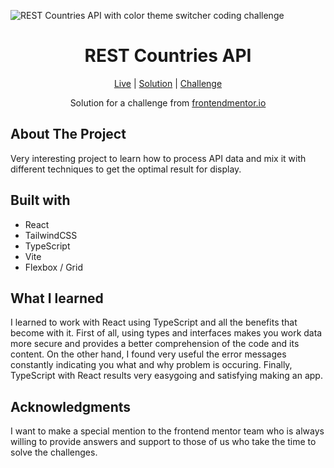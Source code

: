 ![REST Countries API with color theme switcher coding challenge](https://github.com/julian-pacilio/rest-countries-api-with-color-theme-switcher/assets/112145157/d49135e2-cc00-4cbe-9130-98fc7311229e)

<h1 align="center">REST Countries API</h1>

<div align="center">

[Live](https://rest-countries-api-with-color-theme-switcher-alpha.vercel.app)
| [Solution]()
| [Challenge](https://www.frontendmentor.io/challenges/rest-countries-api-with-color-theme-switcher-5cacc469fec04111f7b848ca)

Solution for a challenge from [frontendmentor.io](https://www.frontendmentor.io/)

</div>

## About The Project

Very interesting project to learn how to process API data and mix it with different techniques to get the optimal result for display.

## Built with

- React
- TailwindCSS
- TypeScript
- Vite
- Flexbox / Grid

## What I learned

I learned to work with React using TypeScript and all the benefits that become with it. First of all, using types and interfaces makes you work data more secure and provides a better comprehension of the code and its content. 
On the other hand, I found very useful the error messages constantly indicating you what and why problem is occuring.
Finally, TypeScript with React results very easygoing and satisfying making an app.

## Acknowledgments

I want to make a special mention to the frontend mentor team who is always willing to provide answers and support to those of us who take the time to solve the challenges.

